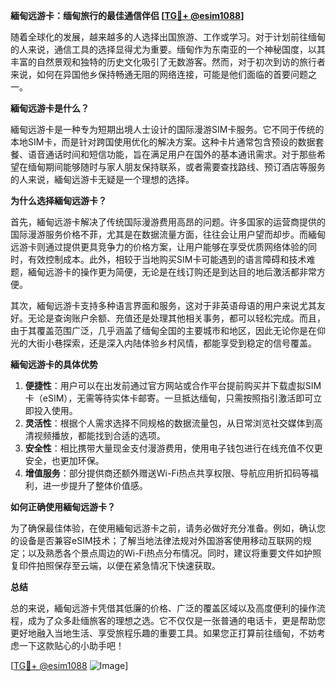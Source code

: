 **緬甸远游卡：缅甸旅行的最佳通信伴侣 [[TG💪+ @esim1088](https://t.me/s/esim1088)]**

随着全球化的发展，越来越多的人选择出国旅游、工作或学习。对于计划前往缅甸的人来说，通信工具的选择显得尤为重要。缅甸作为东南亚的一个神秘国度，以其丰富的自然景观和独特的历史文化吸引了无数游客。然而，对于初次到访的旅行者来说，如何在异国他乡保持畅通无阻的网络连接，可能是他们面临的首要问题之一。

**緬甸远游卡是什么？**

緬甸远游卡是一种专为短期出境人士设计的国际漫游SIM卡服务。它不同于传统的本地SIM卡，而是针对跨国使用优化的解决方案。这种卡片通常包含预设的数据套餐、语音通话时间和短信功能，旨在满足用户在国外的基本通讯需求。对于那些希望在缅甸期间能够随时与家人朋友保持联系，或者需要查找路线、预订酒店等服务的人来说，緬甸远游卡无疑是一个理想的选择。

**为什么选择緬甸远游卡？**

首先，緬甸远游卡解决了传统国际漫游费用高昂的问题。许多国家的运营商提供的国际漫游服务价格不菲，尤其是在数据流量方面，往往会让用户望而却步。而緬甸远游卡则通过提供更具竞争力的价格方案，让用户能够在享受优质网络体验的同时，有效控制成本。此外，相较于当地购买SIM卡可能遇到的语言障碍和技术难题，緬甸远游卡的操作更为简便，无论是在线订购还是到达目的地后激活都非常方便。

其次，緬甸远游卡支持多种语言界面和服务，这对于非英语母语的用户来说尤其友好。无论是查询账户余额、充值还是处理其他相关事务，都可以轻松完成。而且，由于其覆盖范围广泛，几乎涵盖了缅甸全国的主要城市和地区，因此无论你是在仰光的大街小巷探索，还是深入内陆体验乡村风情，都能享受到稳定的信号覆盖。

**緬甸远游卡的具体优势**

1. **便捷性**：用户可以在出发前通过官方网站或合作平台提前购买并下载虚拟SIM卡（eSIM），无需等待实体卡邮寄。一旦抵达缅甸，只需按照指引激活即可立即投入使用。
2. **灵活性**：根据个人需求选择不同规格的数据流量包，从日常浏览社交媒体到高清视频播放，都能找到合适的选项。
3. **安全性**：相比携带大量现金支付漫游费用，使用电子钱包进行在线充值不仅更安全，也更加环保。
4. **增值服务**：部分提供商还额外赠送Wi-Fi热点共享权限、导航应用折扣码等福利，进一步提升了整体价值感。

**如何正确使用緬甸远游卡？**

为了确保最佳体验，在使用緬甸远游卡之前，请务必做好充分准备。例如，确认您的设备是否兼容eSIM技术；了解当地法律法规对外国游客使用移动互联网的规定；以及熟悉各个景点周边的Wi-Fi热点分布情况。同时，建议将重要文件如护照复印件拍照保存至云端，以便在紧急情况下快速获取。

**总结**

总的来说，緬甸远游卡凭借其低廉的价格、广泛的覆盖区域以及高度便利的操作流程，成为了众多赴缅旅客的理想之选。它不仅仅是一张普通的电话卡，更是帮助您更好地融入当地生活、享受旅程乐趣的重要工具。如果您正打算前往缅甸，不妨考虑一下这款贴心的小助手吧！

[[TG💪+ @esim1088](https://t.me/s/esim1088) ![Image](https://i.postimg.cc/4NQfJmqS/Snipaste-2025-05-13-00-14-12.png)]